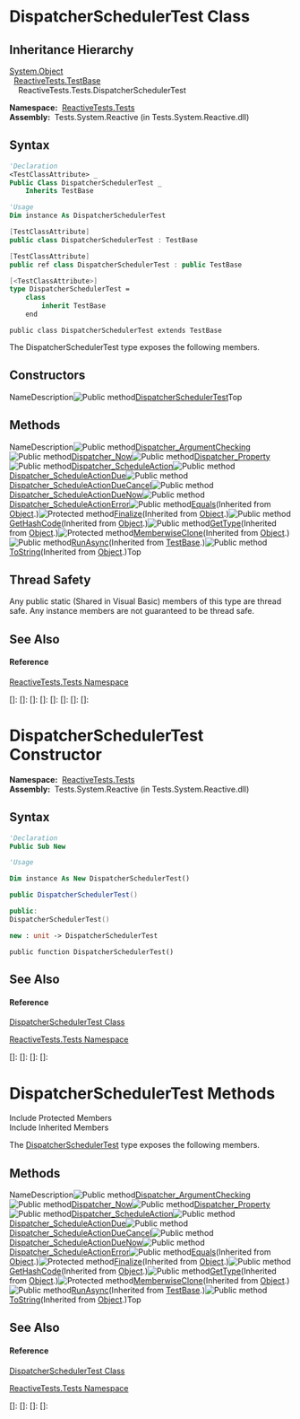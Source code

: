 # DispatcherSchedulerTest Class

## Inheritance Hierarchy

[System.Object](https://msdn.microsoft.com/en-us/library/e5kfa45b)  
  [ReactiveTests.TestBase](TestBase\TestBase.md)  
    ReactiveTests.Tests.DispatcherSchedulerTest

**Namespace:**  [ReactiveTests.Tests](ReactiveTests.Tests\ReactiveTests.Tests.md)  
**Assembly:**  Tests.System.Reactive (in Tests.System.Reactive.dll)

## Syntax

```vb
'Declaration
<TestClassAttribute> _
Public Class DispatcherSchedulerTest _
    Inherits TestBase
```

```vb
'Usage
Dim instance As DispatcherSchedulerTest
```

```csharp
[TestClassAttribute]
public class DispatcherSchedulerTest : TestBase
```

```c++
[TestClassAttribute]
public ref class DispatcherSchedulerTest : public TestBase
```

```fsharp
[<TestClassAttribute>]
type DispatcherSchedulerTest =  
    class
        inherit TestBase
    end
```

```jscript
public class DispatcherSchedulerTest extends TestBase
```

The DispatcherSchedulerTest type exposes the following members.

## Constructors

NameDescription![Public method](images\Hh303103.pubmethod(en-us,VS.103).gif "Public method")[DispatcherSchedulerTest](DispatcherSchedulerTest\DispatcherSchedulerTest.md)Top

## Methods

NameDescription![Public method](images\Hh303103.pubmethod(en-us,VS.103).gif "Public method")[Dispatcher\_ArgumentChecking](Dispatcher\DispatcherSchedulerTest.Dispatcher_ArgumentChecking.md)![Public method](images\Hh303103.pubmethod(en-us,VS.103).gif "Public method")[Dispatcher\_Now](Dispatcher\DispatcherSchedulerTest.Dispatcher_Now.md)![Public method](images\Hh303103.pubmethod(en-us,VS.103).gif "Public method")[Dispatcher\_Property](Dispatcher\DispatcherSchedulerTest.Dispatcher_Property.md)![Public method](images\Hh303103.pubmethod(en-us,VS.103).gif "Public method")[Dispatcher\_ScheduleAction](Dispatcher\DispatcherSchedulerTest.Dispatcher_ScheduleAction.md)![Public method](images\Hh303103.pubmethod(en-us,VS.103).gif "Public method")[Dispatcher\_ScheduleActionDue](Dispatcher\DispatcherSchedulerTest.Dispatcher_ScheduleActionDue.md)![Public method](images\Hh303103.pubmethod(en-us,VS.103).gif "Public method")[Dispatcher\_ScheduleActionDueCancel](Dispatcher\DispatcherSchedulerTest.Dispatcher_ScheduleActionDueCancel.md)![Public method](images\Hh303103.pubmethod(en-us,VS.103).gif "Public method")[Dispatcher\_ScheduleActionDueNow](Dispatcher\DispatcherSchedulerTest.Dispatcher_ScheduleActionDueNow.md)![Public method](images\Hh303103.pubmethod(en-us,VS.103).gif "Public method")[Dispatcher\_ScheduleActionError](Dispatcher\DispatcherSchedulerTest.Dispatcher_ScheduleActionError.md)![Public method](images\Hh303103.pubmethod(en-us,VS.103).gif "Public method")[Equals](https://msdn.microsoft.com/en-us/library/m:system.object.equals(system.object)(v=VS.103))(Inherited from [Object](https://msdn.microsoft.com/en-us/library/e5kfa45b).)![Protected method](images\Hh303103.protmethod(en-us,VS.103).gif "Protected method")[Finalize](https://msdn.microsoft.com/en-us/library/4k87zsw7)(Inherited from [Object](https://msdn.microsoft.com/en-us/library/e5kfa45b).)![Public method](images\Hh303103.pubmethod(en-us,VS.103).gif "Public method")[GetHashCode](https://msdn.microsoft.com/en-us/library/zdee4b3y)(Inherited from [Object](https://msdn.microsoft.com/en-us/library/e5kfa45b).)![Public method](images\Hh303103.pubmethod(en-us,VS.103).gif "Public method")[GetType](https://msdn.microsoft.com/en-us/library/dfwy45w9)(Inherited from [Object](https://msdn.microsoft.com/en-us/library/e5kfa45b).)![Protected method](images\Hh303103.protmethod(en-us,VS.103).gif "Protected method")[MemberwiseClone](https://msdn.microsoft.com/en-us/library/57ctke0a)(Inherited from [Object](https://msdn.microsoft.com/en-us/library/e5kfa45b).)![Public method](images\Hh303103.pubmethod(en-us,VS.103).gif "Public method")[RunAsync](https://msdn.microsoft.com/en-us/library/m:reactivetests.testbase.runasync(system.action%7breactivetests.waiter%7d)(v=VS.103))(Inherited from [TestBase](TestBase\TestBase.md).)![Public method](images\Hh303103.pubmethod(en-us,VS.103).gif "Public method")[ToString](https://msdn.microsoft.com/en-us/library/7bxwbwt2)(Inherited from [Object](https://msdn.microsoft.com/en-us/library/e5kfa45b).)Top

## Thread Safety

Any public static (Shared in Visual Basic) members of this type are thread safe. Any instance members are not guaranteed to be thread safe.

## See Also

#### Reference

[ReactiveTests.Tests Namespace](ReactiveTests.Tests\ReactiveTests.Tests.md)

[]: 
[]: 
[]: 
[]: 
[]: 
[]: 
[]: 
[]: 
# DispatcherSchedulerTest Constructor

**Namespace:**  [ReactiveTests.Tests](ReactiveTests.Tests\ReactiveTests.Tests.md)  
**Assembly:**  Tests.System.Reactive (in Tests.System.Reactive.dll)

## Syntax

```vb
'Declaration
Public Sub New
```

```vb
'Usage

Dim instance As New DispatcherSchedulerTest()
```

```csharp
public DispatcherSchedulerTest()
```

```c++
public:
DispatcherSchedulerTest()
```

```fsharp
new : unit -> DispatcherSchedulerTest
```

```jscript
public function DispatcherSchedulerTest()
```

## See Also

#### Reference

[DispatcherSchedulerTest Class](DispatcherSchedulerTest\DispatcherSchedulerTest.md)

[ReactiveTests.Tests Namespace](ReactiveTests.Tests\ReactiveTests.Tests.md)

[]: 
[]: 
[]: 
[]: 
# DispatcherSchedulerTest Methods

Include Protected Members  
Include Inherited Members

The [DispatcherSchedulerTest](DispatcherSchedulerTest\DispatcherSchedulerTest.md) type exposes the following members.

## Methods

NameDescription![Public method](images\Hh303103.pubmethod(en-us,VS.103).gif "Public method")[Dispatcher\_ArgumentChecking](Dispatcher\DispatcherSchedulerTest.Dispatcher_ArgumentChecking.md)![Public method](images\Hh303103.pubmethod(en-us,VS.103).gif "Public method")[Dispatcher\_Now](Dispatcher\DispatcherSchedulerTest.Dispatcher_Now.md)![Public method](images\Hh303103.pubmethod(en-us,VS.103).gif "Public method")[Dispatcher\_Property](Dispatcher\DispatcherSchedulerTest.Dispatcher_Property.md)![Public method](images\Hh303103.pubmethod(en-us,VS.103).gif "Public method")[Dispatcher\_ScheduleAction](Dispatcher\DispatcherSchedulerTest.Dispatcher_ScheduleAction.md)![Public method](images\Hh303103.pubmethod(en-us,VS.103).gif "Public method")[Dispatcher\_ScheduleActionDue](Dispatcher\DispatcherSchedulerTest.Dispatcher_ScheduleActionDue.md)![Public method](images\Hh303103.pubmethod(en-us,VS.103).gif "Public method")[Dispatcher\_ScheduleActionDueCancel](Dispatcher\DispatcherSchedulerTest.Dispatcher_ScheduleActionDueCancel.md)![Public method](images\Hh303103.pubmethod(en-us,VS.103).gif "Public method")[Dispatcher\_ScheduleActionDueNow](Dispatcher\DispatcherSchedulerTest.Dispatcher_ScheduleActionDueNow.md)![Public method](images\Hh303103.pubmethod(en-us,VS.103).gif "Public method")[Dispatcher\_ScheduleActionError](Dispatcher\DispatcherSchedulerTest.Dispatcher_ScheduleActionError.md)![Public method](images\Hh303103.pubmethod(en-us,VS.103).gif "Public method")[Equals](https://msdn.microsoft.com/en-us/library/m:system.object.equals(system.object)(v=VS.103))(Inherited from [Object](https://msdn.microsoft.com/en-us/library/e5kfa45b).)![Protected method](images\Hh303103.protmethod(en-us,VS.103).gif "Protected method")[Finalize](https://msdn.microsoft.com/en-us/library/4k87zsw7)(Inherited from [Object](https://msdn.microsoft.com/en-us/library/e5kfa45b).)![Public method](images\Hh303103.pubmethod(en-us,VS.103).gif "Public method")[GetHashCode](https://msdn.microsoft.com/en-us/library/zdee4b3y)(Inherited from [Object](https://msdn.microsoft.com/en-us/library/e5kfa45b).)![Public method](images\Hh303103.pubmethod(en-us,VS.103).gif "Public method")[GetType](https://msdn.microsoft.com/en-us/library/dfwy45w9)(Inherited from [Object](https://msdn.microsoft.com/en-us/library/e5kfa45b).)![Protected method](images\Hh303103.protmethod(en-us,VS.103).gif "Protected method")[MemberwiseClone](https://msdn.microsoft.com/en-us/library/57ctke0a)(Inherited from [Object](https://msdn.microsoft.com/en-us/library/e5kfa45b).)![Public method](images\Hh303103.pubmethod(en-us,VS.103).gif "Public method")[RunAsync](https://msdn.microsoft.com/en-us/library/m:reactivetests.testbase.runasync(system.action%7breactivetests.waiter%7d)(v=VS.103))(Inherited from [TestBase](TestBase\TestBase.md).)![Public method](images\Hh303103.pubmethod(en-us,VS.103).gif "Public method")[ToString](https://msdn.microsoft.com/en-us/library/7bxwbwt2)(Inherited from [Object](https://msdn.microsoft.com/en-us/library/e5kfa45b).)Top

## See Also

#### Reference

[DispatcherSchedulerTest Class](DispatcherSchedulerTest\DispatcherSchedulerTest.md)

[ReactiveTests.Tests Namespace](ReactiveTests.Tests\ReactiveTests.Tests.md)

[]: 
[]: 
[]: 
[]: 